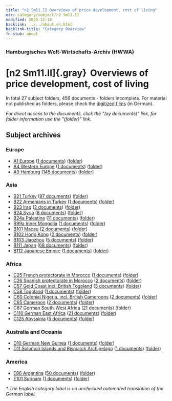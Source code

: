 ```yaml
---
title: "n2 Sm11.II Overviews of price development, cost of living"
etr: category/subject/n2 Sm11.II
modified: 2020-12-18
backlink: ../../about.en.html
backlink-title: "Category Overview"
fn-stub: about
---
```


### Hamburgisches Welt-Wirtschafts-Archiv (HWWA)
# [n2 Sm11.II]{.gray}&#8201; Overviews of price development, cost of living&#160; 





In total 27 subject folders, 456 documents - folders incomplete.
For material not published as folders, please check the [digitized films](/film/h1_sh) (in German).

_For direct access to the documents, click the "(xy documents)" link, for folder information use the "(folder)" link._

## Subject archives



### Europe

- [A1 Europe](../../../geo/about.en.html#A1) (<a href="https://dfg-viewer.de/show/?tx_dlf[id]=https://pm20.zbw.eu/mets/sh/1408xx/140892/1450xx/145003/public.mets.en.xml" target="_blank">1 documents</a>) ([folder](http://purl.org/pressemappe20/folder/sh/140892,145003))
- [A4 Western Europe](../../../geo/about.en.html#A4) (<a href="https://dfg-viewer.de/show/?tx_dlf[id]=https://pm20.zbw.eu/mets/sh/1408xx/140897/1450xx/145003/public.mets.en.xml" target="_blank">1 documents</a>) ([folder](http://purl.org/pressemappe20/folder/sh/140897,145003))
- [A9 Hamburg](../../../geo/about.en.html#A9) (<a href="https://dfg-viewer.de/show/?tx_dlf[id]=https://pm20.zbw.eu/mets/sh/1409xx/140905/1450xx/145003/public.mets.en.xml" target="_blank">145 documents</a>) ([folder](http://purl.org/pressemappe20/folder/sh/140905,145003))

### Asia

- [B21 Turkey](../../../geo/about.en.html#B21) (<a href="https://dfg-viewer.de/show/?tx_dlf[id]=https://pm20.zbw.eu/mets/sh/1411xx/141111/1450xx/145003/public.mets.en.xml" target="_blank">97 documents</a>) ([folder](http://purl.org/pressemappe20/folder/sh/141111,145003))
- [B22 Armenians in Turkey](../../../geo/about.en.html#B22) (<a href="https://dfg-viewer.de/show/?tx_dlf[id]=https://pm20.zbw.eu/mets/sh/1411xx/141112/1450xx/145003/public.mets.en.xml" target="_blank">1 documents</a>) ([folder](http://purl.org/pressemappe20/folder/sh/141112,145003))
- [B23 Iraq](../../../geo/about.en.html#B23) (<a href="https://dfg-viewer.de/show/?tx_dlf[id]=https://pm20.zbw.eu/mets/sh/1411xx/141113/1450xx/145003/public.mets.en.xml" target="_blank">2 documents</a>) ([folder](http://purl.org/pressemappe20/folder/sh/141113,145003))
- [B24 Syria](../../../geo/about.en.html#B24) (<a href="https://dfg-viewer.de/show/?tx_dlf[id]=https://pm20.zbw.eu/mets/sh/1411xx/141114/1450xx/145003/public.mets.en.xml" target="_blank">8 documents</a>) ([folder](http://purl.org/pressemappe20/folder/sh/141114,145003))
- [B24a Palestine](../../../geo/about.en.html#B24a) (<a href="https://dfg-viewer.de/show/?tx_dlf[id]=https://pm20.zbw.eu/mets/sh/1411xx/141115/1450xx/145003/public.mets.en.xml" target="_blank">11 documents</a>) ([folder](http://purl.org/pressemappe20/folder/sh/141115,145003))
- [B99a Inner Mongolia](../../../geo/about.en.html#B99a) (<a href="https://dfg-viewer.de/show/?tx_dlf[id]=https://pm20.zbw.eu/mets/sh/1412xx/141264/1450xx/145003/public.mets.en.xml" target="_blank">1 documents</a>) ([folder](http://purl.org/pressemappe20/folder/sh/141264,145003))
- [B101 Macau](../../../geo/about.en.html#B101) (<a href="https://dfg-viewer.de/show/?tx_dlf[id]=https://pm20.zbw.eu/mets/sh/1412xx/141267/1450xx/145003/public.mets.en.xml" target="_blank">2 documents</a>) ([folder](http://purl.org/pressemappe20/folder/sh/141267,145003))
- [B102 Hong Kong](../../../geo/about.en.html#B102) (<a href="https://dfg-viewer.de/show/?tx_dlf[id]=https://pm20.zbw.eu/mets/sh/1412xx/141268/1450xx/145003/public.mets.en.xml" target="_blank">2 documents</a>) ([folder](http://purl.org/pressemappe20/folder/sh/141268,145003))
- [B103 Jiaozhou](../../../geo/about.en.html#B103) (<a href="https://dfg-viewer.de/show/?tx_dlf[id]=https://pm20.zbw.eu/mets/sh/1261xx/126163/1450xx/145003/public.mets.en.xml" target="_blank">5 documents</a>) ([folder](http://purl.org/pressemappe20/folder/sh/126163,145003))
- [B111 Japan](../../../geo/about.en.html#B111) (<a href="https://dfg-viewer.de/show/?tx_dlf[id]=https://pm20.zbw.eu/mets/sh/1412xx/141272/1450xx/145003/public.mets.en.xml" target="_blank">68 documents</a>) ([folder](http://purl.org/pressemappe20/folder/sh/141272,145003))
- [B112 Japanese Empire](../../../geo/about.en.html#B112) (<a href="https://dfg-viewer.de/show/?tx_dlf[id]=https://pm20.zbw.eu/mets/sh/1412xx/141273/1450xx/145003/public.mets.en.xml" target="_blank">1 documents</a>) ([folder](http://purl.org/pressemappe20/folder/sh/141273,145003))

### Africa

- [C25 French protectorate in Morocco](../../../geo/about.en.html#C25) (<a href="https://dfg-viewer.de/show/?tx_dlf[id]=https://pm20.zbw.eu/mets/sh/1413xx/141358/1450xx/145003/public.mets.en.xml" target="_blank">1 documents</a>) ([folder](http://purl.org/pressemappe20/folder/sh/141358,145003))
- [C26 Spanish protectorate in Morocco](../../../geo/about.en.html#C26) (<a href="https://dfg-viewer.de/show/?tx_dlf[id]=https://pm20.zbw.eu/mets/sh/1413xx/141359/1450xx/145003/public.mets.en.xml" target="_blank">2 documents</a>) ([folder](http://purl.org/pressemappe20/folder/sh/141359,145003))
- [C57 Gold Coast incl. British Togoland](../../../geo/about.en.html#C57) (<a href="https://dfg-viewer.de/show/?tx_dlf[id]=https://pm20.zbw.eu/mets/sh/1414xx/141406/1450xx/145003/public.mets.en.xml" target="_blank">3 documents</a>) ([folder](http://purl.org/pressemappe20/folder/sh/141406,145003))
- [C58 Togoland](../../../geo/about.en.html#C58) (<a href="https://dfg-viewer.de/show/?tx_dlf[id]=https://pm20.zbw.eu/mets/sh/1414xx/141408/1450xx/145003/public.mets.en.xml" target="_blank">1 documents</a>) ([folder](http://purl.org/pressemappe20/folder/sh/141408,145003))
- [C60 Colonial Nigeria, incl. British Cameroons](../../../geo/about.en.html#C60) (<a href="https://dfg-viewer.de/show/?tx_dlf[id]=https://pm20.zbw.eu/mets/sh/1414xx/141409/1450xx/145003/public.mets.en.xml" target="_blank">2 documents</a>) ([folder](http://purl.org/pressemappe20/folder/sh/141409,145003))
- [C65 Cameroon](../../../geo/about.en.html#C65) (<a href="https://dfg-viewer.de/show/?tx_dlf[id]=https://pm20.zbw.eu/mets/sh/1414xx/141410/1450xx/145003/public.mets.en.xml" target="_blank">2 documents</a>) ([folder](http://purl.org/pressemappe20/folder/sh/141410,145003))
- [C87 German South-West Africa](../../../geo/about.en.html#C87) (<a href="https://dfg-viewer.de/show/?tx_dlf[id]=https://pm20.zbw.eu/mets/sh/1414xx/141450/1450xx/145003/public.mets.en.xml" target="_blank">21 documents</a>) ([folder](http://purl.org/pressemappe20/folder/sh/141450,145003))
- [C110 German East Africa](../../../geo/about.en.html#C110) (<a href="https://dfg-viewer.de/show/?tx_dlf[id]=https://pm20.zbw.eu/mets/sh/1414xx/141471/1450xx/145003/public.mets.en.xml" target="_blank">21 documents</a>) ([folder](http://purl.org/pressemappe20/folder/sh/141471,145003))
- [C125 Abyssinia](../../../geo/about.en.html#C125) (<a href="https://dfg-viewer.de/show/?tx_dlf[id]=https://pm20.zbw.eu/mets/sh/1414xx/141482/1450xx/145003/public.mets.en.xml" target="_blank">5 documents</a>) ([folder](http://purl.org/pressemappe20/folder/sh/141482,145003))

### Australia and Oceania

- [D10 German New Guinea](../../../geo/about.en.html#D10) (<a href="https://dfg-viewer.de/show/?tx_dlf[id]=https://pm20.zbw.eu/mets/sh/1416xx/141601/1450xx/145003/public.mets.en.xml" target="_blank">1 documents</a>) ([folder](http://purl.org/pressemappe20/folder/sh/141601,145003))
- [D11 Solomon Islands and Bismarck Archipelago](../../../geo/about.en.html#D11) (<a href="https://dfg-viewer.de/show/?tx_dlf[id]=https://pm20.zbw.eu/mets/sh/1416xx/141610/1450xx/145003/public.mets.en.xml" target="_blank">1 documents</a>) ([folder](http://purl.org/pressemappe20/folder/sh/141610,145003))

### America

- [E86 Argentina](../../../geo/about.en.html#E86) (<a href="https://dfg-viewer.de/show/?tx_dlf[id]=https://pm20.zbw.eu/mets/sh/1416xx/141692/1450xx/145003/public.mets.en.xml" target="_blank">50 documents</a>) ([folder](http://purl.org/pressemappe20/folder/sh/141692,145003))
- [E101 Surinam](../../../geo/about.en.html#E101) (<a href="https://dfg-viewer.de/show/?tx_dlf[id]=https://pm20.zbw.eu/mets/sh/1416xx/141699/1450xx/145003/public.mets.en.xml" target="_blank">1 documents</a>) ([folder](http://purl.org/pressemappe20/folder/sh/141699,145003))


_* The English category label is an unchecked automated translation of the German label._

